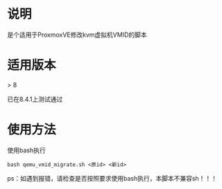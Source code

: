 # 说明

是个适用于ProxmoxVE修改kvm虚拟机VMID的脚本

# 适用版本

\> 8

已在8.4.1上测试通过

# 使用方法

使用bash执行

```
bash qemu_vmid_migrate.sh <原id> <新id>
```

ps：如遇到报错，请检查是否按照要求使用bash执行，本脚本不兼容sh！！！
